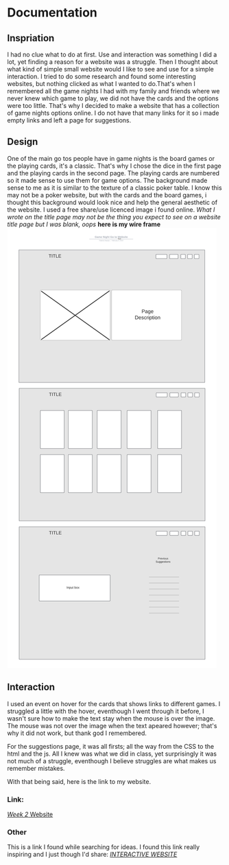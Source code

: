 
# Documentation

## Inspriation
I had no clue what to do at first. Use and interaction was something I did a lot, yet finding a reason for a website was a struggle. Then I thought about what kind of simple small website would I like to see and use for a simple interaction. I tried to do some research and found some interesting websites, but nothing clicked as what I wanted to do.That's when I remembered all the game nights I had with my family and friends where we never knew which game to play, we did not have the cards and the options were too little. That's why I decided to make a website that has a collection of game nights options online. I do not have that many links for it so i made empty links and left a page for suggestions.

## Design
One of the main go tos people have in game nights is the board games or the playing cards, it's a classic. That's why I chose the dice in the first page and the playing cards in the second page. The playing cards are numbered so it made sense to use them for game options. The background made sense to me as it is similar to the texture of a classic poker table. I know this may not be a poker website, but with the cards and the board games, i thought this background would look nice and help the general aesthetic of the website. I used a free share/use licenced image i found online.
*_What I wrote on the title page may not be the thing you expect to see on a website title page but I was blank, oops_* 
**here is my wire frame**
![alt text](https://github.com/fnassar/connectionslab/blob/main/Week2/assignment/images/GameNight.png "Wire Frame")

## Interaction
I used an event on hover for the cards that shows links to different games. 
  I struggled a little with the hover, eventhough I went through it before, I wasn't sure how to make the text stay when the mouse is over the image. The mouse was not over the image when the text apeared however; that's why it did not work, but thank god I remembered.

For the suggestions page, it was all firsts; all the way from the CSS to the html and the js. All I knew was what we did in class, yet surprisingly it was not much of a struggle, eventhough I believe struggles are what makes us remember mistakes.

With that being said, here is the link to my website.
### Link:
[_Week 2_ Website](https://fnassar.github.io/connectionslab/Week2/assignment/index.html "Website link")


### Other
This is a link I found while searching for ideas. I found this link really inspiring and I just though I'd share:
[_INTERACTIVE WEBSITE_](https://syriastories.arkivert.no/ "_INTERACTIVE WEBSITE_")
